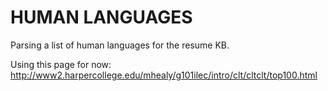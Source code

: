 # HUMAN LANGUAGES

Parsing a list of human languages for the resume KB.

Using this page for now: http://www2.harpercollege.edu/mhealy/g101ilec/intro/clt/cltclt/top100.html